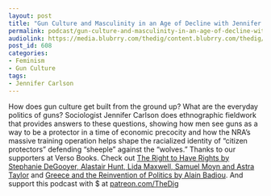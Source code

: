 ```yaml
---
layout: post
title: "Gun Culture and Masculinity in an Age of Decline with Jennifer Carlson"
permalink: podcast/gun-culture-and-masculinity-in-an-age-of-decline-with-jennifer-carlson/
audiolink: https://media.blubrry.com/thedig/content.blubrry.com/thedig/The_Dig_-_EP_92_-_Carlson.mp3
post_id: 608
categories: 
- Feminism
- Gun Culture
tags: 
- Jennifer Carlson
---
```


How does gun culture get built from the ground up? What are the everyday politics of guns? Sociologist Jennifer Carlson does ethnographic fieldwork that provides answers to these questions, showing how men see guns as a way to be a protector in a time of economic precocity and how the NRA’s massive training operation helps shape the racialized identity of “citizen protectors” defending “sheeple” against the “wolves.” Thanks to our supporters at Verso Books. Check out [The Right to Have Rights by Stephanie DeGooyer, Alastair Hunt, Lida Maxwell, Samuel Moyn and Astra Taylor](versobooks.com/books/2424-the-right-to-have-rights) and [Greece and the Reinvention of Politics by Alain Badiou](versobooks.com/books/2560-greece-and-the-reinvention-of-politics). And support this podcast with $ at [patreon.com/TheDig](http://www.patreon.com/TheDig) 